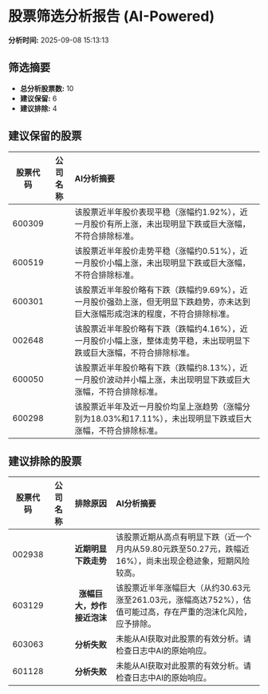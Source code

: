 # 股票筛选分析报告 (AI-Powered)

**分析时间:** 2025-09-08 15:13:13

## 筛选摘要

- **总分析股票数:** 10
- **建议保留:** 6
- **建议排除:** 4

## 建议保留的股票

| 股票代码 | 公司名称 | AI分析摘要 |
|:---:|:---:|:---|
| 600309 |  | 该股票近半年股价表现平稳（涨幅约1.92%），近一月股价有所上涨，未出现明显下跌或巨大涨幅，不符合排除标准。 |
| 600519 |  | 该股票近半年股价走势平稳（涨幅约0.51%），近一月股价小幅上涨，未出现明显下跌或巨大涨幅，不符合排除标准。 |
| 600301 |  | 该股票近半年股价略有下跌（跌幅约9.69%），近一月股价强劲上涨，但无明显下跌趋势，亦未达到巨大涨幅形成泡沫的程度，不符合排除标准。 |
| 002648 |  | 该股票近半年股价略有下跌（跌幅约4.16%），近一月股价小幅上涨，整体走势平稳，未出现明显下跌或巨大涨幅，不符合排除标准。 |
| 600050 |  | 该股票近半年股价略有下跌（跌幅约8.13%），近一月股价波动并小幅上涨，未出现明显下跌或巨大涨幅，不符合排除标准。 |
| 600298 |  | 该股票近半年及近一月股价均呈上涨趋势（涨幅分别为18.03%和17.11%），未出现明显下跌或巨大涨幅，不符合排除标准。 |

## 建议排除的股票

| 股票代码 | 公司名称 | 排除原因 | AI分析摘要 |
|:---:|:---:|:---:|:---|
| 002938 |  | **近期明显下跌走势** | 该股票近期从高点有明显下跌（近一个月内从59.80元跌至50.27元，跌幅近16%），尚未出现企稳迹象，短期风险较高。 |
| 603129 |  | **涨幅巨大，炒作接近泡沫** | 该股票近半年涨幅巨大（从约30.63元涨至261.03元，涨幅高达752%），估值可能过高，存在严重的泡沫化风险，应予排除。 |
| 603063 |  | **分析失败** | 未能从AI获取对此股票的有效分析。请检查日志中AI的原始响应。 |
| 601128 |  | **分析失败** | 未能从AI获取对此股票的有效分析。请检查日志中AI的原始响应。 |

